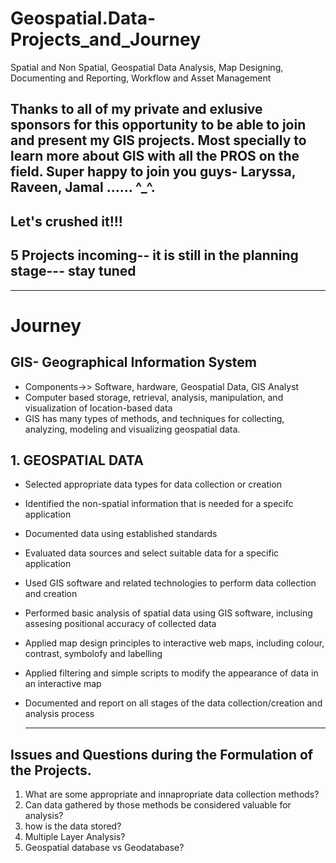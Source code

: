 # Geospatial.Data-Projects_and_Journey
Spatial and Non Spatial, Geospatial Data Analysis, Map Designing, Documenting and Reporting, Workflow and Asset Management

## Thanks to all of my private and exlusive sponsors for this opportunity to be able to join and present my GIS projects. Most specially to learn more about GIS with all the PROS on the field. Super happy to join you guys- Laryssa, Raveen, Jamal ......  ^_^. 

## Let's crushed it!!!


## 5 Projects incoming-- it is still in the planning stage---  stay tuned
-----------------------------------------------------------------------------------------------------------
# Journey

## GIS- Geographical Information System
- Components->> Software, hardware, Geospatial Data, GIS Analyst
- Computer based storage, retrieval, analysis, manipulation, and visualization of location-based data
-  GIS has many types of methods, and techniques for collecting, analyzing, modeling and visualizing geospatial data.

## 1. GEOSPATIAL DATA
- Selected appropriate data types for data collection or creation
- Identified the non-spatial information that is needed for a specifc application
- Documented data using established standards
- Evaluated data sources and select suitable data for a specific application
- Used GIS software and related technologies to perform data collection and creation
- Performed basic analysis of spatial data using GIS software, inclusing assesing positional accuracy of collected data
- Applied map design principles to interactive web maps, including colour, contrast, symbolofy and labelling
- Applied filtering and simple scripts to modify the appearance of data in an interactive map
- Documented and report on all stages of the data collection/creation and analysis process


  -----------------------------------------------------------------------------------------------
## Issues and Questions during the Formulation of the Projects.

1. What are some appropriate and innapropriate data collection methods?
2. Can data gathered by those methods be considered valuable for analysis?
3. how is the data stored?
4. Multiple Layer Analysis?
5. Geospatial database vs Geodatabase?



